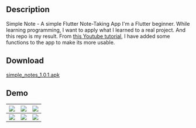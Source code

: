 ## Description
Simple Note - A simple Flutter Note-Taking App
I'm a Flutter beginner. While learning programming, I want to apply what I learned to a real project.  And this repo is my result. From [this Youtube tutorial](https://www.youtube.com/watch?v=UpKrhZ0Hppk&t=229s), I have added some functions to the app to make its more usable.

## Download
[simple_notes_1.0.1.apk](https://github.com/Thang58787/flutter_todo_app_sqlite/releases/download/%23alpha/simple_notes_1.0.1.apk)

## Demo
| ![](https://i.imgur.com/CE66msP.png) | ![](https://i.imgur.com/p7eH2nN.png) |![](https://i.imgur.com/bk9s9K7.png)     | 
| ------------------------------------ | ------------------------------------ | --- |
|![](https://i.imgur.com/TeOqe4U.png)  |![](https://i.imgur.com/iuohAjd.png)  |![](https://i.imgur.com/b1FibhT.png)     |
